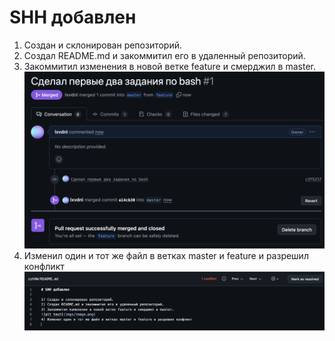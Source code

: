 # SHH добавлен

1) Создан и склонирован репозиторий.
2) Создал README.md и закоммитил его в удаленный репозиторий.
3) Закоммитил изменения в новой ветке feature и смерджил в master.
![alt text](imgs/image.png)
4) Изменил один и тот же файл в ветках master и feature и разрешил конфликт
![alt text](imgs/image2.png)
